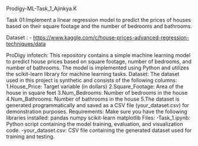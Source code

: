 Prodigy-ML-Task_1_Ajinkya.K

Task 01:Implement a linear regression model to predict the prices of houses based on their square footage and the number of bedrooms and bathrooms.

Dataset : - https://www.kaggle.com/c/house-prices-advanced-regression-techniques/data

ProDigy infotech:
This repository contains a simple machine learning model to predict house prices based on square footage, number of bedrooms, and number of bathrooms. The model is implemented using Python and utilizes the scikit-learn library for machine learning tasks.
Dataset: The dataset used in this project is synthetic and consists of the following columns: 1.House_Price: Target variable (in dollars) 2.Square_Footage: Area of the house in square feet 3.Num_Bedrooms: Number of bedrooms in the house 4.Num_Bathrooms: Number of bathrooms in the house 5.The dataset is generated programmatically and saved as a CSV file (your_dataset.csv) for demonstration purposes.
Requirements: Make sure you have the following libraries installed: pandas numpy scikit-learn matplotlib
Files: -Task_1.ipynb: Python script containing the model training, evaluation, and visualization code. -your_dataset.csv: CSV file containing the generated dataset used for training and testing.
